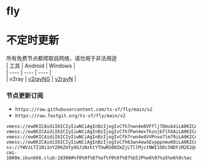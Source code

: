 # fly
# 不定时更新
所有免费节点都爬取自网络，请勿用于非法用途  
|  工具  | Android  | Windows  |  
|  ----  | ----   | ----  |  
| v2ray  | [v2rayNG](https://github.com/2dust/v2rayNG/releases) | [v2rayN](https://github.com/2dust/v2rayN/releases) |  
  
### 节点更新订阅  
- `https://raw.githubusercontent.com/ts-sf/fly/main/v2`  
- `https://raw.fastgit.org/ts-sf/fly/main/v2`  
``` 
vmess://ew0KICAidiI6ICIyIiwNCiAgInBzIjogIvCfh7nwn4e8VFflj7Dmub4iLA0KICAiYWRkIjogInR3OTktaGluZXQubXlub2RlczAwMS5vbmUiLA0KICAicG9ydCI6ICI0NDUiLA0KICAiaWQiOiAiMmI2OWZjYTAtNTkwNC0zY2UxLWFiNzMtZGIxNzA4MmEwMGZmIiwNCiAgImFpZCI6ICIwIiwNCiAgInNjeSI6ICJhdXRvIiwNCiAgIm5ldCI6ICJ0Y3AiLA0KICAidHlwZSI6ICJub25lIiwNCiAgImhvc3QiOiAi8J+HuvCfh7hVU+e+juWbvSh5b3V0dWJl6Zi/5Lyf56eR5oqAKSIsDQogICJwYXRoIjogIiIsDQogICJ0bHMiOiAiIiwNCiAgInNuaSI6ICIiDQp9
vmess://ew0KICAidiI6ICIyIiwNCiAgInBzIjogIvCfh7Pwn4exTkzojbflhbAiLA0KICAiYWRkIjogIjE1Ni4yNDUuOC4xNjgiLA0KICAicG9ydCI6ICI0NDMiLA0KICAiaWQiOiAiYjhkZjNlZjEtODg3Zi00ZWU0LTg1NWYtNGY4MDQxNmMyNDY0IiwNCiAgImFpZCI6ICI2NCIsDQogICJzY3kiOiAiYXV0byIsDQogICJuZXQiOiAid3MiLA0KICAidHlwZSI6ICJub25lIiwNCiAgImhvc3QiOiAid3d3LjEyNDYwMTU4Lnh5eiIsDQogICJwYXRoIjogIi9wYXRoLzE2ODM1NDMwMjQ0NTMiLA0KICAidGxzIjogInRscyIsDQogICJzbmkiOiAid3d3LjEyNDYwMTU4Lnh5eiINCn0=
vmess://ew0KICAidiI6ICIyIiwNCiAgInBzIjogIvCfh7rwn4e4VVPnvo7lm70iLA0KICAiYWRkIjogIjM4LjYzLjAuNjgiLA0KICAicG9ydCI6ICI0NDMiLA0KICAiaWQiOiAiNDE4MDQ4YWYtYTI5My00Yjk5LTliMGMtOThjYTM1ODBkZDI0IiwNCiAgImFpZCI6ICI2NCIsDQogICJzY3kiOiAiYXV0byIsDQogICJuZXQiOiAid3MiLA0KICAidHlwZSI6ICJub25lIiwNCiAgImhvc3QiOiAid3d3LjE5NDU4MTYyLnh5eiIsDQogICJwYXRoIjogIi9wYXRoLzE2ODM1NDMwMjQ0NTMiLA0KICAidGxzIjogInRscyIsDQogICJzbmkiOiAid3d3LjE5NDU4MTYyLnh5eiINCn0=
vmess://ew0KICAidiI6ICIyIiwNCiAgInBzIjogIvCfh63wn4ewSEvpppnmuK8iLA0KICAiYWRkIjogImhrMS5jLmU4YmIzZmM0NWFlNi5zYW5mZW4wMDQubWUiLA0KICAicG9ydCI6ICI0NDMiLA0KICAiaWQiOiAiZjE3YWU5NTMtYmI1MS00OTMyLWExMzktNjZjMzcxMjJmNDVlIiwNCiAgImFpZCI6ICIwIiwNCiAgInNjeSI6ICJhdXRvIiwNCiAgIm5ldCI6ICJ3cyIsDQogICJ0eXBlIjogIm5vbmUiLA0KICAiaG9zdCI6ICJ3d3cubWljcm9zb2Z0LmNvbSIsDQogICJwYXRoIjogIi96aC1jbiIsDQogICJ0bHMiOiAidGxzIiwNCiAgInNuaSI6ICJoazEuc2FuZmVuMDA0Lm1lIg0KfQ==
ss://YWVzLTI1Ni1nY206ZmYyOGJiNzktYTUwNS00ZmZjLTllMjctNWI1ODc5NDFiM2E2@ah-cmi-1000m.ikun666.club:18300#%f0%9f%87%af%f0%9f%87%b5JP%e6%97%a5%e6%9c%ac
```